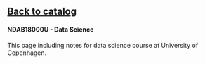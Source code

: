 ## [Back to catalog](/UCPH_courses)

#### NDAB18000U - Data Science

This page including notes for data science course at University of Copenhagen.
